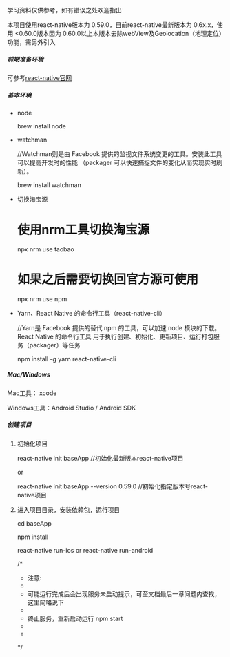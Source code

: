 
学习资料仅供参考，如有错误之处欢迎指出

本项目使用react-native版本为 0.59.0，目前react-native最新版本为 0.6x.x，使用 <0.60.0版本因为 0.60.0以上本版本去除webView及Geolocation（地理定位）功能，需另外引入


##### 前期准备环境

可参考[react-native官网](https://reactnative.cn/)




##### 基本环境

* node
      
    
    brew install node

* watchman
      
    
    //Watchman则是由 Facebook 提供的监视文件系统变更的工具。安装此工具可以提高开发时的性能
    （packager 可以快速捕捉文件的变化从而实现实时刷新）。
    
    brew install watchman
    
    
* 切换淘宝源


    # 使用nrm工具切换淘宝源
    npx nrm use taobao
    
    # 如果之后需要切换回官方源可使用 
    npx nrm use npm
    
* Yarn、React Native 的命令行工具（react-native-cli）


    //Yarn是 Facebook 提供的替代 npm 的工具，可以加速 node 模块的下载。React Native 的命令行工具
    用于执行创建、初始化、更新项目、运行打包服务（packager）等任务
    
    npm install -g yarn react-native-cli
    


#####  Mac/Windows 


Mac工具： xcode 


Windows工具：Android Studio / Android SDK 




##### 创建项目

1. 初始化项目


    react-native init baseApp    //初始化最新版本react-native项目 
    
    or
    
    react-native init baseApp --version 0.59.0   //初始化指定版本号react-native项目


2. 进入项目目录，安装依赖包，运行项目

   
    cd baseApp
    
    
    npm install
    
    
    react-native run-ios   or  react-native run-android
    
    
    /*
    * 注意:
    * 
    * 可能运行完成后会出现服务未启动提示，可至文档最后一章问题内查找，这里简略说下
    *
    * 终止服务，重新启动运行  npm start
    *
    *
    */






